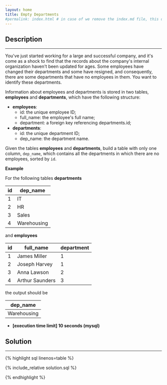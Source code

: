 ```yaml
---
layout: home
title: Empty Departments
#permalink: index.html # in case of we remove the index.md file, this doc will be the index page
---
```


<div class="row">
<div class="columnStmt" markdown="1">

## Description
------

You've just started working for a large and successful company, and it's come as a shock to find that the records about the company's internal organization haven't been updated for ages. Some employees have changed their departments and some have resigned, and consequently, there are some departments that have no employees in them. You want to identify these departments.

Information about employees and departments is stored in two tables, **employees** and **departments**, which have the following structure:

* **employees**:
  * id: the unique employee ID;
  * full_name: the employee's full name;
  * department: a foreign key referencing departments.id;
* **departments**:
  * id: the unique department ID;
  * dep_name: the department name.

Given the tables **employees** and **departments**, build a table with only one column, <code>dep_name</code>, which contains all the departments in which there are no employees, sorted by <code>id</code>.


**Example**

For the following tables **departments**

| id  | dep_name    |
| --- | ----------- |
| 1   | IT          |
| 2   | HR          |
| 3   | Sales       |
| 4   | Warehousing |

and **employees**

| id  | full_name       | department |
| --- | --------------- | ---------- |
| 1   | James Miller    | 1          |
| 2   | Joseph Harvey   | 1          |
| 3   | Anna Lawson     | 2          |
| 4   | Arthur Saunders | 3          |

the output should be

| dep_name    |
| ----------- |
| Warehousing |

* **[execution time limit] 10 seconds (mysql)**

</div>
<div class="columnSol" markdown="1">

## Solution
------

{% highlight sql linenos=table %}

{% include_relative solution.sql %}

{% endhighlight %}

</div>
</div>
